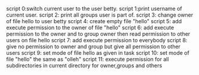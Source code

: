 script 0:switch current user to the user betty.
script 1:print username of current user.
script 2: print all groups user is part of.
script 3: change owner of file hello to user betty
script 4: create empty file "hello"
script 5: add execute permission to the owner of file "hello"
script 6: add execute permission to the owner and to group owner then read permission to other users on file hello
script 7: add execute permission to everybody
script 8: give no permission to owner and group but give all permission to other users
script 9: set mode of file hello as given in task
script 10: set mode of file "hello" the same as "olleh"
script 11: execute permission for all subdirectories in current directory for owner,groups and others